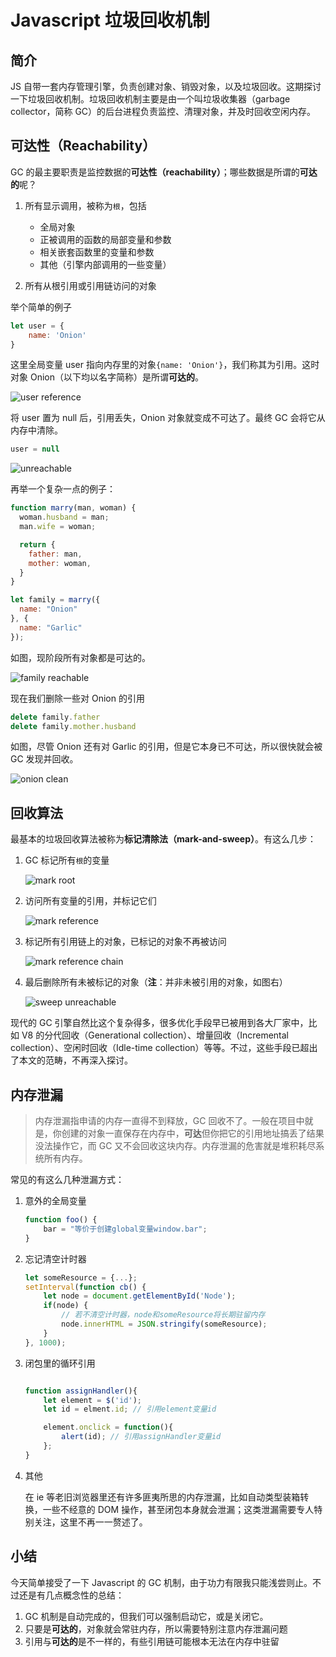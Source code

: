 # Javascript 垃圾回收机制

## 简介

JS 自带一套内存管理引擎，负责创建对象、销毁对象，以及垃圾回收。这期探讨一下垃圾回收机制。垃圾回收机制主要是由一个叫垃圾收集器（garbage collector，简称 GC）的后台进程负责监控、清理对象，并及时回收空闲内存。

## 可达性（Reachability）

GC 的最主要职责是监控数据的**可达性（reachability）**；哪些数据是所谓的**可达的**呢？

1. 所有显示调用，被称为`根`，包括
   * 全局对象
   * 正被调用的函数的局部变量和参数
   * 相关嵌套函数里的变量和参数
   * 其他（引擎内部调用的一些变量）
  
2. 所有从根引用或引用链访问的对象
   
举个简单的例子
```javascript
let user = {
    name: 'Onion'
}
```
这里全局变量 user 指向内存里的对象`{name: 'Onion'}`，我们称其为引用。这时对象 Onion（以下均以名字简称）是所谓**可达的**。

![user reference][1]

将 user 置为 null 后，引用丢失，Onion 对象就变成不可达了。最终 GC 会将它从内存中清除。

```javascript
user = null
```

![unreachable][2]

再举一个复杂一点的例子：

```javascript
function marry(man, woman) {
  woman.husband = man;
  man.wife = woman;

  return {
    father: man,
    mother: woman,
  }
}

let family = marry({
  name: "Onion"
}, {
  name: "Garlic"
});

```

如图，现阶段所有对象都是可达的。

![family reachable][3]

现在我们删除一些对 Onion 的引用

```javascript
delete family.father
delete family.mother.husband
```

如图，尽管 Onion 还有对 Garlic 的引用，但是它本身已不可达，所以很快就会被 GC 发现并回收。

![onion clean][4]

## 回收算法

最基本的垃圾回收算法被称为**标记清除法（mark-and-sweep）**。有这么几步：

1. GC 标记所有`根`的变量
   
    ![mark root][5]

2. 访问所有变量的引用，并标记它们
   
    ![mark reference][6]

3. 标记所有引用链上的对象，已标记的对象不再被访问
 
   ![mark reference chain][7]

4. 最后删除所有未被标记的对象（**注**：并非未被引用的对象，如图右）

   ![sweep unreachable][8]

现代的 GC 引擎自然比这个复杂得多，很多优化手段早已被用到各大厂家中，比如 V8 的分代回收（Generational collection）、增量回收（Incremental collection）、空闲时回收（Idle-time collection）等等。不过，这些手段已超出了本文的范畴，不再深入探讨。

## 内存泄漏

> 内存泄漏指申请的内存一直得不到释放，GC 回收不了。一般在项目中就是，你创建的对象一直保存在内存中，**可达**但你把它的引用地址搞丢了结果没法操作它，而 GC 又不会回收这块内存。内存泄漏的危害就是堆积耗尽系统所有内存。

常见的有这么几种泄漏方式：

1. 意外的全局变量
    
    ```javascript
    function foo() {
        bar = "等价于创建global变量window.bar";
    }
    ```

2. 忘记清空计时器
    
    ```javascript
    let someResource = {...};
    setInterval(function cb() {
        let node = document.getElementById('Node');
        if(node) {
            // 若不清空计时器，node和someResource将长期驻留内存
            node.innerHTML = JSON.stringify(someResource);
        }
    }, 1000);
    ```
3. 闭包里的循环引用
    
    ```javascript

    function assignHandler(){
        let element = $('id');
        let id = elment.id; // 引用element变量id
    
        element.onclick = function(){
            alert(id); // 引用assignHandler变量id
        };
    }
    ```
4. 其他

    在 ie 等老旧浏览器里还有许多匪夷所思的内存泄漏，比如自动类型装箱转换，一些不经意的 DOM 操作，甚至闭包本身就会泄漏；这类泄漏需要专人特别关注，这里不再一一赘述了。

## 小结

今天简单接受了一下 Javascript 的 GC 机制，由于功力有限我只能浅尝则止。不过还是有几点概念性的总结：
1. GC 机制是自动完成的，但我们可以强制启动它，或是关闭它。
2. 只要是**可达的**，对象就会常驻内存，所以需要特别注意内存泄漏问题
3. 引用与**可达的**是不一样的，有些引用链可能根本无法在内存中驻留


[1]: https://upload-images.jianshu.io/upload_images/14368237-aade79d5e025a3fb.png?imageMogr2/auto-orient/strip%7CimageView2/2/w/1240
[2]: https://upload-images.jianshu.io/upload_images/14368237-c47af8c5c7040b9c.png?imageMogr2/auto-orient/strip%7CimageView2/2/w/1240
[3]: https://upload-images.jianshu.io/upload_images/14368237-9a402c45a49a0e9e.png?imageMogr2/auto-orient/strip%7CimageView2/2/w/1240
[4]: https://upload-images.jianshu.io/upload_images/14368237-0134bf8bc155668b.png?imageMogr2/auto-orient/strip%7CimageView2/2/w/1240
[5]: https://upload-images.jianshu.io/upload_images/14368237-bb91536d428941bb.png?imageMogr2/auto-orient/strip%7CimageView2/2/w/1240
[6]: https://upload-images.jianshu.io/upload_images/14368237-0941bf74f36208e2.png?imageMogr2/auto-orient/strip%7CimageView2/2/w/1240
[7]: https://upload-images.jianshu.io/upload_images/14368237-d3ee9f46e32b8c87.png?imageMogr2/auto-orient/strip%7CimageView2/2/w/1240
[8]: https://upload-images.jianshu.io/upload_images/14368237-b6ee76b87b30c250.png?imageMogr2/auto-orient/strip%7CimageView2/2/w/1240

